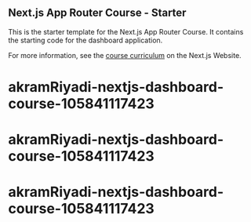 ## Next.js App Router Course - Starter

This is the starter template for the Next.js App Router Course. It contains the starting code for the dashboard application.

For more information, see the [course curriculum](https://nextjs.org/learn) on the Next.js Website.
# akramRiyadi-nextjs-dashboard-course-105841117423
# akramRiyadi-nextjs-dashboard-course-105841117423
# akramRiyadi-nextjs-dashboard-course-105841117423
